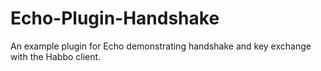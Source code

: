 # Echo-Plugin-Handshake
An example plugin for Echo demonstrating handshake and key exchange with the Habbo client.
